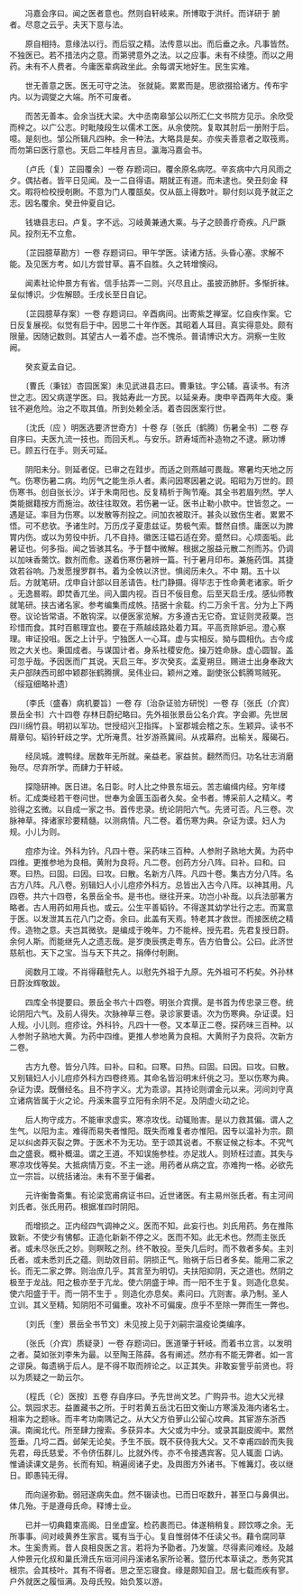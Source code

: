 <!-- { "loadSidebar": true } -->
　　冯嘉会序曰。闻之医者意也。然则自轩岐来。所博取于洪纤。而详研于 腑者。尽意之云乎。夫天下意与法。

　　原自相持。意缘法以行。而后驭之精。法传意以出。而后垂之永。凡事皆然。不独医已。若不措法内之意。而第骋意外之法。以之应事。未有不续堕。而以之用药。未有不人费者。今庸医辈病政坐此。余每谓天地好生。民生实难。

　　世无善意之医。医无可守之法。 张就毙。累累而是。思欲掇拾诸方。传布宇内。以为调燮之大端。所不可废者。

　　而苦无善本。会余当抚大梁。大中丞南皋邹公以所汇仁文书院方见示。余欣受而梓之。以广公志。时毗陵段生以儒术工医。从余使院。复取其肘后一册附于后。噫。是刻也。邹公所辑凡四种。余一种法。大略具是矣。亦俟夫善意者之取筏焉。而勿第曰医行意也。天启二年桂月吉旦。瀛海冯嘉会书。

　　〔卢氏（复）芷园覆余〕一卷 存题词曰。覆余原名病呓。辛亥病中六月风雨之夕。偶拈者。皆平日见闻。及一二自得语。期就正有道。而未逮也。癸丑刻金 释文。暇将检校授剞劂。不意为门人覆瓿矣。仅从瓿上得数叶。聊付刻以竟予就正之志。因名覆余。癸丑仲夏自记。

　　钱塘县志曰。卢复。字不远。习岐黄兼通大乘。与子之颐善疗奇疾。凡尸蹶 风。投剂无不立愈。

　　〔芷园臆草勘方〕一卷 存题词曰。甲午学医。读诸方括。头昏心塞。求解不能。及见医方考。如儿方尝甘草。喜不自胜。久之转增懊闷。

　　闻素社论仲景方有省。信手拈弄一二则。兴尽且止。虽披沥肺肝。多惭折袜。呈似博识。少佐解颐。壬戌长至日自记。

　　〔芷园臆草存案〕一卷 存题词曰。辛酉病间。出寄紫芝禅室。忆自疾作案。它日反复展视。似觉有启于中。因思二十年作医。其昭着人耳目。真实得意处。颇有限量。因随记数则。其望古人一着不虚。岂不愧杀。普请博识大方。洞察一生败阙。

　　癸亥夏孟自记。

　　〔曹氏（秉铉）杏园医案〕未见武进县志曰。曹秉铉。字公辅。喜读书。有济世之志。因父病遂学医。曰。我姑寿此一方民。以延亲寿。庚申辛酉两年大疫。秉铉不避危险。治之不取其值。所到处赖全活。着杏园医案行世。

　　〔沈氏（应 ）明医选要济世奇方〕十卷 存〔张氏（鹤腾）伤暑全书〕二卷 存自序曰。夫医九流一技也。而回夭札。与安乐。跻寿域而补造物之不逮。厥功博已。顾五行在手。则夭可延。

　　阴阳未分。则延者促。已审之在跬步。而适之则燕越可畏哉。寒暑均天地之厉气。伤寒伤暑二病。均厉气之能生杀人者。素问因寒因暑之说。昭昭为万世的。顾伤寒书。创自张长沙。详于朱南阳也。反复精析于陶节庵。其全书若眉列然。学人类能据籍按方而施治。故往往取效。若伤暑一证。医书止勒小款中。世皆忽之。一遇是证。率目为伤寒。以发散等剂投之。间加衣被取汗。甚灸以致伤生者。累累不悟。可不悲欤。予诸生时。万历戊子夏患兹证。势极气索。瞀然自愦。庸医以为脾胃内伤。或以为劳役中折。几不自持。徽医汪韫石适在旁。蹙然曰。心烦面垢。此暑证也。何多指。闻之皆骇其名。予于瞀中微解。根据之服益元散二剂而苏。仍调以加味香薷饮。数剂而愈。遂着伤寒伤暑辨一篇。刊于暑月印布。兼施药饵。其捷效若谷响。乃发愿搜罗群书。着为全帙以济世。惧阅历未久。不中 期。五十以后。方就笔研。戊申自计部以目恙请告。杜门静摄。得毕志于性命黄老诸家。昕夕 。无逸晷暇。即焚香兀坐。间入圜内视。百日不佞目愈。后至天启壬戌。感仙师教就笔研。挟古诸名家。参考编集而成帙。拮据十余载。约二万余千言。分为上下两卷。议论皆常语。不敢钩深。以便医家览解。方多遵古无它奇。宜证则灵菽粟。岂珍惜而食。其时百骸理宜也。要在于燕越歧路处着力耳。平高贡除妒忌。澄心察理。审证投咀。医之上计乎。宁独医人一心耳。虚与实相反。拗与圆相仇。古今成败之大关也。秉国成者。与谋国计者。身系社稷安危。操万姓命脉。虚心圆智。盖可忽乎哉。予因医而广其说。天启三年。岁次癸亥。孟夏朔旦。赐进士出身奉政大夫户部陕西司郎中颖郡张鹤腾撰。吴伟业曰。颖州之难。副使张公鹤腾骂贼死。（绥寇细略补遗）

　　〔李氏（盛春）病机要旨〕一卷 存〔治杂证验方研悦〕一卷 存〔张氏（介宾）景岳全书〕六十四卷 存林日蔚纪略曰。先外祖张景岳公名介宾。字会卿。先世居四川绵竹县。明初以军功。世授绍兴卫指挥。卜室郡城会稽之东。生颖异。读书不屑章句。韬钤轩歧之学。尤所淹贯。壮岁游燕冀间。从戎幕府。出榆关。履碣石。

　　经凤城。渡鸭绿。居数年无所就。亲益老。家益贫。翻然而归。功名壮志消磨殆尽。尽弃所学。而肆力于轩岐。

　　探隐研神。医日进。名日彰。时人比之仲景东垣云。苦志编缉内经。穷年缕析。汇成类经若干卷问世。世奉为金匮玉函者久矣。全书者。博采前人之精义。考验得之玄微。以自成一家之书。首传忠录。统论阴阳六气。先贤可否。凡三卷。次脉神草。择诸家珍要精髓。以测病情。凡二卷。着伤寒为典。杂证为谟。妇人为规。小儿为则。

　　痘疹为诠。外科为钤。凡四十卷。采药味三百种。人参附子熟地大黄。为药中四维。更推参地为良相。黄附为良将。凡二卷。创药方分八阵。曰补。曰和。曰寒。曰热。曰固。曰因。曰攻。曰散。名新方八阵。凡四十卷。集古方分八阵。名古方八阵。凡八卷。别辑妇人小儿痘疹外科方。总皆出入古今八阵。以神其用。凡四卷。共六十四卷，名景岳全书。是书也。继往开来。功岂小补哉。以兵法部署方略者。古人用药如用兵也。或云。公生平善韬钤。不得遂其幼学壮行之志。而寓意于医。以发泄其五花八门之奇。余曰。此盖有天焉。特老其才救世。而接医统之精传。造物之意。夫岂其微欤。是编成于晚年。力不能梓。授先君。先君复授日蔚。余何人斯。而能继先人之遗志哉。是岁庚辰携走粤东。告方伯鲁公。公曰。此济世慈航也。天下之宝。当与天下共之。捐俸付剞劂。

　　阅数月工竣。不肖得藉慰先人。以慰先外祖于九原。先外祖可不朽矣。外孙林日蔚汝辉敬跋。

　　四库全书提要曰。景岳全书六十四卷。明张介宾撰。是书首为传忠录三卷。统论阴阳六气。及前人得失。次脉神草三卷。录诊家要语。次为伤寒典。杂证谟。妇人规。小儿则。痘疹诠。外科钤。凡四十一卷。又本草正二卷。探药味三百种。以人参附子熟地大黄。为药中四维。更推人参地黄为良相。大黄附子为良将。次新方二卷。

　　古方九卷。皆分八阵。曰补。曰和。曰寒。曰热。曰固。曰因。曰攻。曰散。又别辑妇人小儿痘疹外科方四卷终焉。其命名皆沿明末纤佻之习。至以伤寒为典。杂证为谟。既僭经名。且不符字义。尤为乖谬。其持论则谓金元以来。河间刘守真立诸病皆属于火之论。丹溪朱震亨立阳有余阴不足。及阴虚火动之论。

　　后人拘守成方。不能审求虚实。寒凉攻伐。动辄贻害。是以力救其偏。谓人之生气。以阳为主。难得而易失者惟阳。既失而难复者亦惟阳。因专以温补为宗。颇足以纠卤莽灭裂之弊。于医术不为无功。至于颂其说者。不察证候之标本。不究气血之盛衰。概补概温。谓之王道。不知误施参桂。亦足戕人。则矫枉过直。其失与寒凉攻伐等矣。大抵病情万变。不主一途。用药者从病之宜。亦难拘一格。必欲先立一宗旨。以统括诸治。未有不至于偏者。

　　元许衡鲁斋集。有论梁宽甫病证书曰。近世诸医。有主易州张氏者。有主河间刘氏者。张氏用药。根据准四时阴阳。

　　而增损之。正内经四气调神之义。医而不知。此妄行也。刘氏用药。务在推陈致新。不使少有怫郁。正造化新新不停之义。医而不知。此无术也。然而主张氏者。或未尽张氏之妙。则瞑眩之剂。终不敢投。至失几后时。而不救者多矣。主刘氏者。或未悉刘氏之蕴。则劫效目前。阴损正气。贻祸于后日者多矣。能用二家之长。而无二家之弊。则治庶几乎。其言至为明切。夫扶阳抑阴，天之道也。然阴之极至于龙战。阳之极亦至于亢龙。使六阴盛于坤。而一阳不生于复。则造化息矣。使六阳盛于干。而一阴不生于 。则造化亦息矣。素问曰。亢则害。承乃制。圣人立训。其义至精。知阴阳不可偏重。攻补不可偏废。庶乎不至除一弊而生一弊也。

　　〔刘氏（奎）景岳全书节文〕未见按上见于刘嗣宗温疫论类编序。

　　〔张氏（介宾）质疑录〕一卷 存题词曰。医道肇于轩岐。而着书立言。以发明之者。莫如张刘李朱为最。以至陶王陈薛。各有阐述。然亦有不能无弊者。如一言之谬戾。每遗祸于后人。是不得不取而辨论之。以正其失。非敢妄訾乎前贤也。将以为质疑之一助云尔。

　　〔程氏（仑）医按〕五卷 存自序曰。予先世尚文艺。广购异书。迨大父光禄公。筑园求志。益置藏书之所。于时若黄五岳沈石田文衡山方寒溪及海内诸名士。相率为之题咏。而丰考功南隅记之。从大父方伯萝山公留心坟典。其宦游东浙西滇。南闽北代。所至肆力搜索。多获异本。大父或为中分。或录其副皮阁中。累然签垂。几埒二酉。邺架无论矣。予生不辰。既不获侍我大父。又不幸甫四龄而失我先君，母氏慈爱。不令侪伍群儿。比就外传。亦不令接遇宾客。见人辄面 口讷。惟诵读课文是务。长而有知。稍遍阅诸子史。及舆图方外诸书。下帷篝灯。夜以继日。即愚钝无得。

　　而向逞弥勤。弱冠遂病失血。然不辍读也。已而日呕数升，甚至口与鼻俱出。体几殆。于是遵母氏命。释博士业。

　　已并一切典籍束高阁。日坐虚室。检药裹而已。体遂稍稍复。顾饮啄之余。无所事事。间对岐黄养生家言。辄有当于心。复自惟弱体不任读父书。藉令腐同草木。生奚贵焉。昔人良相良医之言。若将为予勖者。乃发箧。尽得素问难经。及越人仲景元化叔和巢氏滑氏东垣河间丹溪诸名家所论著。暨历代本草读之。悉务究其根宗。会其枝叶。其有不得者。思之至忘寝食。缘是颇知自卫。居七载而疾有寥。户外就医之履恒满。及母氏殁。始负笈以游。


